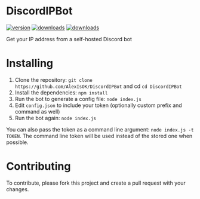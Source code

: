 # DiscordIPBot
<div id="npmStats"><a href="https://npmjs.org/package/discordipbot"><img src="https://badgen.now.sh/npm/v/discordipbot" alt="version" /></a>
<a href="https://npmjs.org/package/discordipbot"><img src="https://badgen.now.sh/npm/dm/discordipbot" alt="downloads" /></a>
<a href="https://npmjs.org/package/discordipbot"><img src="https://badgen.now.sh/npm/dd/discordipbot" alt="downloads" /></a></div>

Get your IP address from a self-hosted Discord bot

# Installing

1. Clone the repository: `git clone https://github.com/AlexIsOK/DiscordIPBot` and cd `cd DiscordIPBot`
2. Install the dependencies: `npm install`
3. Run the bot to generate a config file: `node index.js`
4. Edit `config.json` to include your token (optionally custom prefix and command as well)
5. Run the bot again: `node index.js`

You can also pass the token as a command line argument: `node index.js -t TOKEN`.
The command line token will be used instead of the stored one when possible.

# Contributing

To contribute, please fork this project and create a pull request with your changes.
